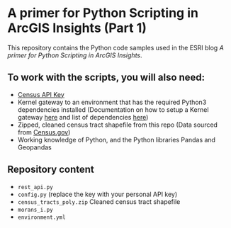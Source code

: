 # A primer for Python Scripting in ArcGIS Insights (Part 1)
This repository contains the Python code samples used in the ESRI blog *A primer for Python Scripting in ArcGIS Insights*.

## To work with the scripts, you will also need:
- [Census API Key](https://www.census.gov/data/developers/guidance/api-user-guide.html)
- Kernel gateway to an environment that has the required Python3 dependencies installed (Documentation on how to setup a Kernel gateway [here]((https://github.com/Esri/insights-scripting-guide)) and list of dependencies [here](environment.yml))
- Zipped, cleaned census tract shapefile from this repo (Data sourced from [Census.gov](https://www.census.gov/geographies/mapping-files/time-series/geo/carto-boundary-file.html))
- Working knowledge of Python, and the Python libraries Pandas and Geopandas

## Repository content
- `rest_api.py`
- `config.py` (replace the key with your personal API key)
- `census_tracts_poly.zip` Cleaned census tract shapefile
- `morans_i.py`
- `environment.yml`
